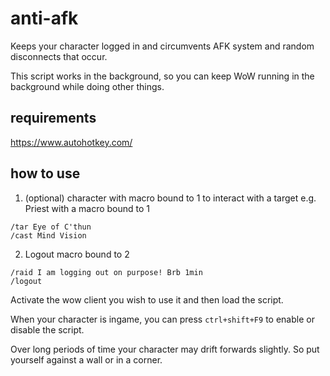 # anti-afk
Keeps your character logged in and circumvents AFK system and random disconnects that occur.

This script works in the background, so you can keep WoW running in the background while doing other things.

## requirements
https://www.autohotkey.com/

## how to use
1. (optional) character with macro bound to 1 to interact with a target e.g. Priest with a macro bound to 1
```
/tar Eye of C'thun
/cast Mind Vision
```
2. Logout macro bound to 2

```
/raid I am logging out on purpose! Brb 1min
/logout
```

Activate the wow client you wish to use it and then load the script.

When your character is ingame, you can press `ctrl+shift+F9` to enable or disable the script.

Over long periods of time your character may drift forwards slightly. So put yourself against a wall or in a corner.
